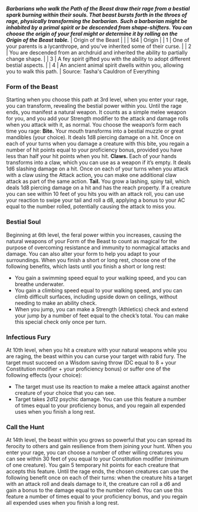 ***Barbarians who walk the Path of the Beast draw their rage from a bestial spark burning within their souls. That beast bursts forth in the throes of rage, physically transforming the barbarian.***
***Such a barbarian might be inhabited by a primal spirit or be descended from shape-shifters. You can choose the origin of your feral might or determine it by rolling on the Origin of the Beast table.***
| Origin of the Beast |  |
| 1d4 | Origin |
| 1 | One of your parents is a lycanthrope, and you've inherited some of their curse. |
| 2 | You are descended from an archdruid and inherited the ability to partially change shape. |
| 3 | A fey spirit gifted you with the ability to adopt different bestial aspects. |
| 4 | An ancient animal spirit dwells within you, allowing you to walk this path. |
Source: Tasha's Cauldron of Everything
### Form of the Beast
Starting when you choose this path at 3rd level, when you enter your rage, you can transform, revealing the bestial power within you. Until the rage ends, you manifest a natural weapon. It counts as a simple melee weapon for you, and you add your Strength modifier to the attack and damage rolls when you attack with it, as normal.
You choose the weapon’s form each time you rage:
**Bite.** Your mouth transforms into a bestial muzzle or great mandibles (your choice). It deals 1d8 piercing damage on a hit. Once on each of your turns when you damage a creature with this bite, you regain a number of hit points equal to your proficiency bonus, provided you have less than half your hit points when you hit.
**Claws.** Each of your hands transforms into a claw, which you can use as a weapon if it’s empty. It deals 1d6 slashing damage on a hit. Once on each of your turns when you attack with a claw using the Attack action, you can make one additional claw attack as part of the same action.
**Tail.** You grow a lashing, spiny tail, which deals 1d8 piercing damage on a hit and has the reach property. If a creature you can see within 10 feet of you hits you with an attack roll, you can use your reaction to swipe your tail and roll a d8, applying a bonus to your AC equal to the number rolled, potentially causing the attack to miss you.
### Bestial Soul
Beginning at 6th level, the feral power within you increases, causing the natural weapons of your Form of the Beast to count as magical for the purpose of overcoming resistance and immunity to nonmagical attacks and damage.
You can also alter your form to help you adapt to your surroundings. When you finish a short or long rest, choose one of the following benefits, which lasts until you finish a short or long rest:
* You gain a swimming speed equal to your walking speed, and you can breathe underwater.
* You gain a climbing speed equal to your walking speed, and you can climb difficult surfaces, including upside down on ceilings, without needing to make an ability check.
* When you jump, you can make a Strength (Athletics) check and extend your jump by a number of feet equal to the check’s total. You can make this special check only once per turn.
### Infectious Fury
At 10th level, when you hit a creature with your natural weapons while you are raging, the beast within you can curse your target with rabid fury. The target must succeed on a Wisdom saving throw (DC equal to 8 + your Constitution modifier + your proficiency bonus) or suffer one of the following effects (your choice):
* The target must use its reaction to make a melee attack against another creature of your choice that you can see.
* Target takes 2d12 psychic damage.
You can use this feature a number of times equal to your proficiency bonus, and you regain all expended uses when you finish a long rest.
### Call the Hunt
At 14th level, the beast within you grows so powerful that you can spread its ferocity to others and gain resilience from them joining your hunt. When you enter your rage, you can choose a number of other willing creatures you can see within 30 feet of you equal to your Constitution modifier (minimum of one creature). You gain 5 temporary hit points for each creature that accepts this feature. Until the rage ends, the chosen creatures can use the following benefit once on each of their turns: when the creature hits a target with an attack roll and deals damage to it, the creature can roll a d6 and gain a bonus to the damage equal to the number rolled.
You can use this feature a number of times equal to your proficiency bonus, and you regain all expended uses when you finish a long rest.